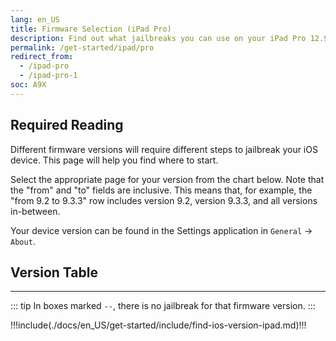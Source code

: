 ```yaml
---
lang: en_US
title: Firmware Selection (iPad Pro)
description: Find out what jailbreaks you can use on your iPad Pro 12.9" 1st Generation or iPad Pro 9.7"
permalink: /get-started/ipad/pro
redirect_from:
  - /ipad-pro
  - /ipad-pro-1
soc: A9X
---
```


## Required Reading

Different firmware versions will require different steps to jailbreak your iOS device. This page will help you find where to start.

Select the appropriate page for your version from the chart below. Note that the "from" and "to" fields are inclusive. This means that, for example, the "from 9.2 to 9.3.3" row includes version 9.2, version 9.3.3, and all versions in-between.

Your device version can be found in the Settings application in `General` -> `About`.

## Version Table

<versionTable soc="9" :x="true" :minVer="[9,1,0]"/>

---

::: tip
In boxes marked `--`, there is no jailbreak for that firmware version.
:::

!!!include(./docs/en_US/get-started/include/find-ios-version-ipad.md)!!!
